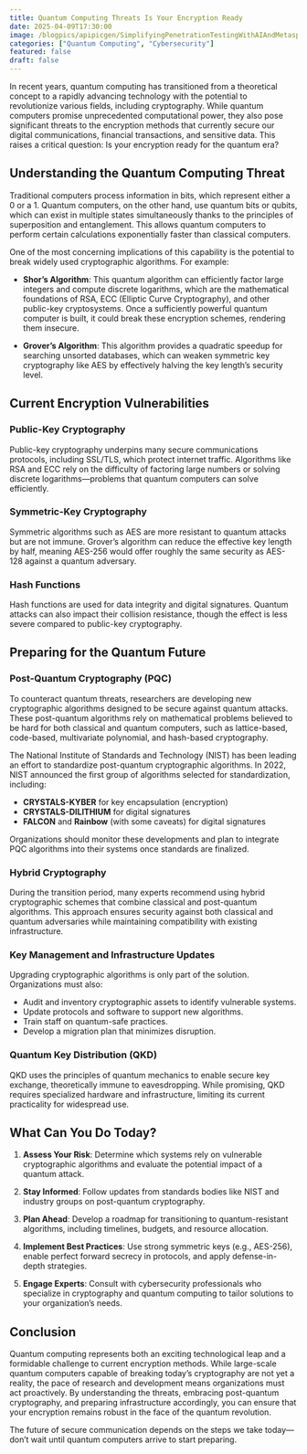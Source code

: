 ```yaml
---
title: Quantum Computing Threats Is Your Encryption Ready
date: 2025-04-09T17:30:00
image: /blogpics/apipicgen/SimplifyingPenetrationTestingWithAIAndMetasploit-LVPAEEQES7.jpg
categories: ["Quantum Computing", "Cybersecurity"]
featured: false
draft: false
---
```

In recent years, quantum computing has transitioned from a theoretical concept to a rapidly advancing technology with the potential to revolutionize various fields, including cryptography. While quantum computers promise unprecedented computational power, they also pose significant threats to the encryption methods that currently secure our digital communications, financial transactions, and sensitive data. This raises a critical question: Is your encryption ready for the quantum era?

## Understanding the Quantum Computing Threat

Traditional computers process information in bits, which represent either a 0 or a 1. Quantum computers, on the other hand, use quantum bits or qubits, which can exist in multiple states simultaneously thanks to the principles of superposition and entanglement. This allows quantum computers to perform certain calculations exponentially faster than classical computers.

One of the most concerning implications of this capability is the potential to break widely used cryptographic algorithms. For example:

- **Shor’s Algorithm**: This quantum algorithm can efficiently factor large integers and compute discrete logarithms, which are the mathematical foundations of RSA, ECC (Elliptic Curve Cryptography), and other public-key cryptosystems. Once a sufficiently powerful quantum computer is built, it could break these encryption schemes, rendering them insecure.

- **Grover’s Algorithm**: This algorithm provides a quadratic speedup for searching unsorted databases, which can weaken symmetric key cryptography like AES by effectively halving the key length’s security level.

## Current Encryption Vulnerabilities

### Public-Key Cryptography

Public-key cryptography underpins many secure communications protocols, including SSL/TLS, which protect internet traffic. Algorithms like RSA and ECC rely on the difficulty of factoring large numbers or solving discrete logarithms—problems that quantum computers can solve efficiently.

### Symmetric-Key Cryptography

Symmetric algorithms such as AES are more resistant to quantum attacks but are not immune. Grover’s algorithm can reduce the effective key length by half, meaning AES-256 would offer roughly the same security as AES-128 against a quantum adversary.

### Hash Functions

Hash functions are used for data integrity and digital signatures. Quantum attacks can also impact their collision resistance, though the effect is less severe compared to public-key cryptography.

## Preparing for the Quantum Future

### Post-Quantum Cryptography (PQC)

To counteract quantum threats, researchers are developing new cryptographic algorithms designed to be secure against quantum attacks. These post-quantum algorithms rely on mathematical problems believed to be hard for both classical and quantum computers, such as lattice-based, code-based, multivariate polynomial, and hash-based cryptography.

The National Institute of Standards and Technology (NIST) has been leading an effort to standardize post-quantum cryptographic algorithms. In 2022, NIST announced the first group of algorithms selected for standardization, including:

- **CRYSTALS-KYBER** for key encapsulation (encryption)
- **CRYSTALS-DILITHIUM** for digital signatures
- **FALCON** and **Rainbow** (with some caveats) for digital signatures

Organizations should monitor these developments and plan to integrate PQC algorithms into their systems once standards are finalized.

### Hybrid Cryptography

During the transition period, many experts recommend using hybrid cryptographic schemes that combine classical and post-quantum algorithms. This approach ensures security against both classical and quantum adversaries while maintaining compatibility with existing infrastructure.

### Key Management and Infrastructure Updates

Upgrading cryptographic algorithms is only part of the solution. Organizations must also:

- Audit and inventory cryptographic assets to identify vulnerable systems.
- Update protocols and software to support new algorithms.
- Train staff on quantum-safe practices.
- Develop a migration plan that minimizes disruption.

### Quantum Key Distribution (QKD)

QKD uses the principles of quantum mechanics to enable secure key exchange, theoretically immune to eavesdropping. While promising, QKD requires specialized hardware and infrastructure, limiting its current practicality for widespread use.

## What Can You Do Today?

1. **Assess Your Risk**: Determine which systems rely on vulnerable cryptographic algorithms and evaluate the potential impact of a quantum attack.

2. **Stay Informed**: Follow updates from standards bodies like NIST and industry groups on post-quantum cryptography.

3. **Plan Ahead**: Develop a roadmap for transitioning to quantum-resistant algorithms, including timelines, budgets, and resource allocation.

4. **Implement Best Practices**: Use strong symmetric keys (e.g., AES-256), enable perfect forward secrecy in protocols, and apply defense-in-depth strategies.

5. **Engage Experts**: Consult with cybersecurity professionals who specialize in cryptography and quantum computing to tailor solutions to your organization’s needs.

## Conclusion

Quantum computing represents both an exciting technological leap and a formidable challenge to current encryption methods. While large-scale quantum computers capable of breaking today’s cryptography are not yet a reality, the pace of research and development means organizations must act proactively. By understanding the threats, embracing post-quantum cryptography, and preparing infrastructure accordingly, you can ensure that your encryption remains robust in the face of the quantum revolution.

The future of secure communication depends on the steps we take today—don’t wait until quantum computers arrive to start preparing.